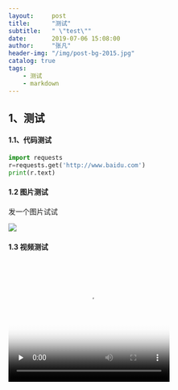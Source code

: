 ```yaml
---
layout:     post
title:      "测试"
subtitle:   " \"test\""
date:       2019-07-06 15:08:00
author:     "张凡"
header-img: "/img/post-bg-2015.jpg"
catalog: true
tags:
    - 测试
    - markdown
---
```


## 1、测试

#### 1.1、代码测试

```python
import requests
r=requests.get('http://www.baidu.com')
print(r.text)
```

#### 1.2 图片测试

发一个图片试试

![](https://aerozf.oss-cn-beijing.aliyuncs.com/jetengine/fig1-4.jpg)

#### 1.3 视频测试

<div markdown="0">
<video id="video" controls="" width="320" height="240" preload="none" poster="http://p2.music.126.net/tC1MuCpUBvJKzlIsxr2VbQ==/109951163841662048.jpg">
<source id="mp4" src="https://chunliblog.oss-cn-beijing.aliyuncs.com/videos/%E5%8E%BB%E6%B5%81%E6%B5%AA.mp4" />
</video>
</div>
